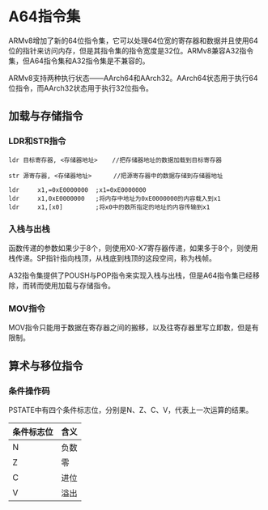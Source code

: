 # A64指令集

ARMv8增加了新的64位指令集，它可以处理64位宽的寄存器和数据并且使用64位的指针来访问内存，但是其指令集的指令宽度是32位。ARMv8兼容A32指令集，但A64指令集和A32指令集是不兼容的。

ARMv8支持两种执行状态——AArch64和AArch32。AArch64状态用于执行64位指令，而AArch32状态用于执行32位指令。

## 加载与存储指令

### LDR和STR指令

```assembly
ldr 目标寄存器, <存储器地址>    //把存储器地址的数据加载到目标寄存器

str 源寄存器, <存储器地址>      //把源寄存器中的数据存储到存储器地址
```

```assembly
ldr     x1,=0xE0000000  ;x1=0xE0000000
ldr     x1,0xE0000000   ;将内存中地址为0xE0000000的内容载入到x1
ldr     x1,[x0]         ;将x0中的数所指定的地址的内容传输到x1
```

### 入栈与出栈

函数传递的参数如果少于8个，则使用X0-X7寄存器传递，如果多于8个，则使用栈传递。SP指针指向栈顶，从栈底到栈顶的这段空间，称为栈帧。

A32指令集提供了POUSH与POP指令来实现入栈与出栈，但是A64指令集已经移除，而转而使用加载与存储指令。


### MOV指令

MOV指令只能用于数据在寄存器之间的搬移，以及往寄存器里写立即数，但是有限制。


## 算术与移位指令

### 条件操作码

PSTATE中有四个条件标志位，分别是N、Z、C、V，代表上一次运算的结果。

| 条件标志位 | 含义 |
| ---------- | ---- |
| N           | 负数     |
| Z           | 零       |
| C           | 进位     |
| V           | 溢出     |